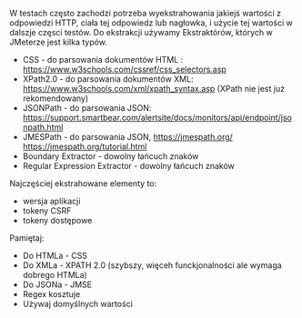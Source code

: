 W testach często zachodzi potrzeba wyekstrahowania jakiejś wartości z odpowiedzi HTTP, ciała tej odpowiedz lub nagłowka, i użycie tej wartości w dalszje częsci testów.
Do ekstrakcji używamy Ekstraktórów, których w JMeterze jest kilka typów.

- CSS - do parsowania dokumentów HTML : https://www.w3schools.com/cssref/css_selectors.asp
- XPath2.0 - do parsowania dokumentów XML: https://www.w3schools.com/xml/xpath_syntax.asp (XPath nie jest już rekomendowany)
- JSONPath - do parsowania JSON: https://support.smartbear.com/alertsite/docs/monitors/api/endpoint/jsonpath.html
- JMESPath - do parsowania JSON, https://jmespath.org/ https://jmespath.org/tutorial.html
- Boundary Extractor - dowolny łańcuch znaków
- Regular Expression Extractor - dowolny łańcuch znaków

Najczęściej ekstrahowane elementy to:
 
 - wersja aplikacji
 - tokeny CSRF
 - tokeny dostępowe
 
Pamiętaj:
- Do HTMLa - CSS
- Do XMLa - XPATH 2.0 (szybszy, więceh funckjonalności ale wymaga dobrego HTMLa)
- Do JSONa - JMSE
- Regex kosztuje
- Używaj domyślnych wartości